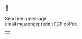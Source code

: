 ### 🤔

Send me a message: <br />
<a href="mailto:dqdang17@gmail.com">email</a>
<a href="https://www.m.me/dqdang1" target="_blank">messenger</a>
<a href="https://www.reddit.com/user/outsidefarmland" target="_blank">reddit</a>
<a href="https://raw.githubusercontent.com/dqdang/dqdang.github.io/master/derek-dang.asc" target="_blank">PGP</a>
<a href="https://www.buymeacoffee.com/dqdang" target="_blank">coffee</a>

<table><tr><td valign="top">
<!-- recent_releases starts -->

<!-- recent_releases ends -->
</td></tr></table>
